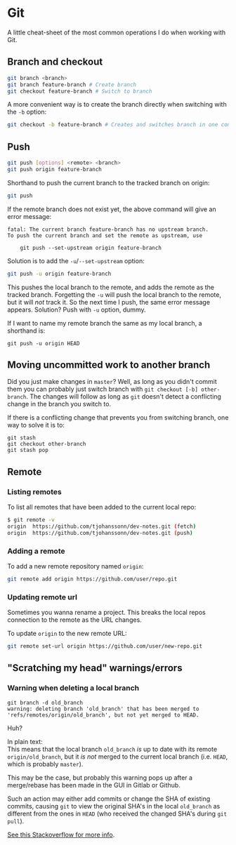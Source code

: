 # Git

A little cheat-sheet of the most common operations I do when working with Git.

## Branch and checkout

```bash
git branch <branch>
git branch feature-branch # Create branch
git checkout feature-branch # Switch to branch
```

A more convenient way is to create the branch directly when switching with the `-b` option:

```bash
git checkout -b feature-branch # Creates and switches branch in one command
```

## Push

```bash
git push [options] <remote> <branch>
git push origin feature-branch
```

Shorthand to push the current branch to the tracked branch on origin:

```bash
git push
```

If the remote branch does not exist yet, the above command will give an error message:

```text
fatal: The current branch feature-branch has no upstream branch.
To push the current branch and set the remote as upstream, use

    git push --set-upstream origin feature-branch
```

Solution is to add the `-u`/`--set-upstream` option:

```bash
git push -u origin feature-branch
```

This pushes the local branch to the remote, and adds the remote as the tracked branch. Forgetting the `-u` will push the local branch to the remote, but it will _not_ track it. So the next time I push, the same error message appears. Solution? Push with `-u` option, dummy.

If I want to name my remote branch the same as my local branch, a shorthand is:

```shell
git push -u origin HEAD
```

## Moving uncommitted work to another branch

Did you just make changes in `master`? Well, as long as you didn't commit them you can probably just switch branch with `git checkout [-b] other-branch`. The changes will follow as long as `git` doesn't detect a conflicting change in the branch you switch to.

If there is a conflicting change that prevents you from switching branch, one way to solve it is to:

```shell
git stash
git checkout other-branch
git stash pop
```

## Remote

### Listing remotes

To list all remotes that have been added to the current local repo:

```bash
$ git remote -v
origin  https://github.com/tjohanssonn/dev-notes.git (fetch)
origin  https://github.com/tjohanssonn/dev-notes.git (push)
```

### Adding a remote

To add a new remote repository named `origin`:

```bash
git remote add origin https://github.com/user/repo.git
```

### Updating remote url

Sometimes you wanna rename a project. This breaks the local repos connection to the remote as the URL changes.

To update `origin` to the new remote URL:

```bash
git remote set-url origin https://github.com/user/new-repo.git
```

## "Scratching my head" warnings/errors

### Warning when deleting a local branch

```text
git branch -d old_branch
warning: deleting branch 'old_branch' that has been merged to 'refs/remotes/origin/old_branch', but not yet merged to HEAD.
```

Huh?

In plain text:  
This means that the local branch `old_branch` _is_ up to date with its remote `origin/old_branch`, but it _is not_ merged to the current local branch (i.e. `HEAD`, which is probably `master`).

This may be the case, but probably this warning pops up after a merge/rebase has been made in the GUI in Gitlab or Github.

Such an action may either add commits or change the SHA of existing commits, causing `git` to view the original SHA's in the local `old_branch` as different from the ones in `HEAD` (who received the changed SHA's during `git pull`).

[See this Stackoverflow for more info](https://stackoverflow.com/questions/12147360/git-branch-d-gives-warning/12147447).
